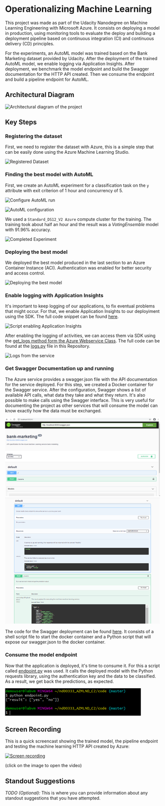 # Operationalizing Machine Learning

This project was made as part of the Udacity Nanodegree on Machine Learning Engineering with Microsoft Azure. It consists on deploying a model in production, using monitoring tools to evaluate the deploy and building a deployment pipeline based on continuous integration (CI) and continuous delivery (CD) principles.

For the experiments, an AutoML model was trained based on the Bank Marketing dataset provided by Udacity. After the deployment of the trained AutoML model, we enable logging via Application Insights. After deployment, we benchmark the model endpoint and build the Swagger documentation for the HTTP API created. Then we consume the endpoint and build a pipeline endpoint for AutoML.

## Architectural Diagram
![Architectural diagram of the project](https://raw.githubusercontent.com/reis-r/nd00333_AZMLND_C2/master/architectural_diagram.png)

## Key Steps
### Registering the dataset
First, we need to register the dataset with Azure, this is a simple step that can be easily done using the Azure Machine Learning Studio.

![Registered Dataset](https://raw.githubusercontent.com/reis-r/nd00333_AZMLND_C2/master/screenshots/registered_datasets.PNG)

### Finding the best model with AutoML
First, we create an AutoML experiment for a classification task on the `y` attribute with exit criterion of 1 hour and concurrency of 5.

![Configure AutoML run](https://raw.githubusercontent.com/reis-r/nd00333_AZMLND_C2/master/screenshots/configure_run.PNG)

![AutoML configuration](https://raw.githubusercontent.com/reis-r/nd00333_AZMLND_C2/master/screenshots/automl_tweaks.PNG)

We used a `Standard_DS12_V2 Azure` compute cluster for the training. The training took about half an hour and the result was a *VotingEnsemble* model with 91.96% accuracy.

![Completed Experiment](https://raw.githubusercontent.com/reis-r/nd00333_AZMLND_C2/master/screenshots/completed_experiment.PNG)

### Deploying the best model
We deployed the best model produced in the last section to an Azure Container Instance (ACI). Authentication was enabled for better security and access control.

![Deploying the best model](https://raw.githubusercontent.com/reis-r/nd00333_AZMLND_C2/master/screenshots/deploying.PNG)

### Enable logging with Application Insights
It's important to keep logging of our applications, to fix eventual problems that might occur. For that, we enable Application Insights to our deployiment using the SDK. The full code snippet can be found [here](https://github.com/reis-r/nd00333_AZMLND_C2/blob/master/code/enable_Application_Insights.py).

![Script enabling Application Insights](https://raw.githubusercontent.com/reis-r/nd00333_AZMLND_C2/master/screenshots/enable_application_insights.PNG)

After enabling the logging of activities, we can access them via SDK using the [get_logs method form the Azure Webservice Class](https://docs.microsoft.com/en-us/python/api/azureml-core/azureml.core.webservice(class)?view=azure-ml-py#get-logs-num-lines-5000--init-false-). The full code can be found at the [logs.py](https://github.com/reis-r/nd00333_AZMLND_C2/blob/master/code/logs.py) file in this Repository.

![Logs from the service](https://raw.githubusercontent.com/reis-r/nd00333_AZMLND_C2/master/screenshots/logs.PNG)

### Get Swagger Documentation up and running
The Azure service provides a swagger.json file with the API documentation for the service deployed. For this step, we created a Docker container for the Swagger service. After the configuration, Swagger shows a list of available API calls, what data they take and what they return. It's also possible to make calls using the Swagger interface. This is very useful for documenting the project as other services that will consume the model can know exactly how the data must be exchanged.

![Swagger running on localhost](https://raw.githubusercontent.com/reis-r/Operationalizing-Machine-Learning/master/screenshots/swagger.PNG)
![Swagger showing the API documentation](https://raw.githubusercontent.com/reis-r/Operationalizing-Machine-Learning/master/screenshots/swagger_methods.PNG)

The code for the Swagger deployment can be found [here](https://github.com/reis-r/Operationalizing-Machine-Learning/tree/master/code/swagger). It consists of a shell script file to start the docker container and a Python script that will expose our swagger.json to the docker container.

### Consume the model endpoint
Now that the application is deployed, it's time to consume it. For this a script called [endpoint.py](https://github.com/reis-r/Operationalizing-Machine-Learning/blob/master/code/endpoint.py) was used. It calls the deployed model with the Python requests library, using the authentication key and the data to be classified. As a result, we get back the predictions, as expected.

![The script endpoint.py running](https://raw.githubusercontent.com/reis-r/Operationalizing-Machine-Learning/master/screenshots/endpoint_python_script_working.PNG)

## Screen Recording

This is a quick screencast showing the trained model, the pipeline endpoint and testing the machine learning HTTP API created by Azure:

[![Screen recording](https://img.youtube.com/vi/DxCXNT5-WhM/0.jpg)](https://www.youtube.com/watch?v=DxCXNT5-WhM)

(click on the image to open the video)

## Standout Suggestions
*TODO (Optional):* This is where you can provide information about any standout suggestions that you have attempted.

